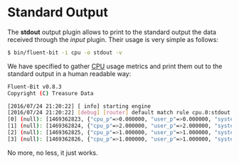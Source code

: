 # Standard Output

The __stdout__ output plugin allows to print to the standard output the data received through the _input_ plugin. Their usage is very simple as follows:

```bash
$ bin/fluent-bit -i cpu -o stdout -v
```

We have specified to gather [CPU](../input/cpu.md) usage metrics and print them out to the standard output in a human readable way:

```bash
Fluent-Bit v0.8.3
Copyright (C) Treasure Data

[2016/07/24 21:20:22] [ info] starting engine
[2016/07/24 21:20:22] [debug] [router] default match rule cpu.0:stdout.0
[0] (null): [1469362823, {"cpu_p"=>0.000000, "user_p"=>0.000000, "system_p"=>0.000000, "cpu0.p_cpu"=>0.000000, "cpu0.p_user"=>0.000000, "cpu0.p_system"=>0.000000}]
[1] (null): [1469362824, {"cpu_p"=>2.000000, "user_p"=>2.000000, "system_p"=>0.000000, "cpu0.p_cpu"=>2.000000, "cpu0.p_user"=>2.000000, "cpu0.p_system"=>0.000000}]
[2] (null): [1469362825, {"cpu_p"=>1.000000, "user_p"=>1.000000, "system_p"=>0.000000, "cpu0.p_cpu"=>1.000000, "cpu0.p_user"=>1.000000, "cpu0.p_system"=>0.000000}]
[3] (null): [1469362826, {"cpu_p"=>1.000000, "user_p"=>1.000000, "system_p"=>0.000000, "cpu0.p_cpu"=>1.000000, "cpu0.p_user"=>1.000000, "cpu0.p_system"=>0.000000}]
```

No more, no less, it just works.
